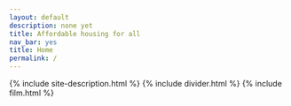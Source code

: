 ```yaml
---
layout: default
description: none yet
title: Affordable housing for all
nav_bar: yes
title: Home
permalink: /
---
```


{% include site-description.html %}
{% include divider.html %}
{% include film.html %}
